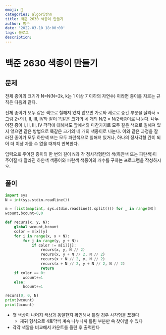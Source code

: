 ```yaml
---
emoji: 🏃
categories: algorithm
title: 백준 2630 색종이 만들기
author: 범수
date: '2022-03-10 18:00:00'
tags: 블로그
description:
---
```

<!-- 
튜토리얼, 하우 투 가이드, 설명 ,레퍼런스 
https://documentation.divio.com/tutorials/
-->

# 백준 2630 색종이 만들기
## 문제

전체 종이의 크기가 N×N(N=2k, k는 1 이상 7 이하의 자연수) 이라면 종이를 자르는 규칙은 다음과 같다.

전체 종이가 모두 같은 색으로 칠해져 있지 않으면 가로와 세로로 중간 부분을 잘라서 <그림 2>의 I, II, III, IV와 같이 똑같은 크기의 네 개의 N/2 × N/2색종이로 나눈다. 나누어진 종이 I, II, III, IV 각각에 대해서도 앞에서와 마찬가지로 모두 같은 색으로 칠해져 있지 않으면 같은 방법으로 똑같은 크기의 네 개의 색종이로 나눈다. 이와 같은 과정을 잘라진 종이가 모두 하얀색 또는 모두 파란색으로 칠해져 있거나, 하나의 정사각형 칸이 되어 더 이상 자를 수 없을 때까지 반복한다.

입력으로 주어진 종이의 한 변의 길이 N과 각 정사각형칸의 색(하얀색 또는 파란색)이 주어질 때 잘라진 하얀색 색종이와 파란색 색종이의 개수를 구하는 프로그램을 작성하시오.

## 풀이

```python
import sys
N = int(sys.stdin.readline())

m = [list(map(int, sys.stdin.readline().split())) for _ in range(N)]
wcount,bcount=0,0

def recurs(x, y, N):
    global wcount,bcount
    color = m[x][y]
    for i in range(x, x + N):
        for j in range(y, y + N):
            if color != m[i][j]:
                recurs(x, y, N // 2)
                recurs(x, y + N // 2, N // 2)
                recurs(x + N // 2, y, N // 2)
                recurs(x + N // 2, y + N // 2, N // 2)
                return
    if color == 0:
        wcount+=1
    else:
        bcount+=1

recurs(0, 0, N)
print(wcount)
print(bcount)
```

* 첫 색상이 나머지 색상과 동일한지 확인해서 틀릴 경우 사각형을 쪼갠다
  * 재귀 형식으로 4토막씩 계속 나누니까 틀린 부분만 쏙 찾아낼 수 있다
* 각각 색깔을 비교해서 카운트를 올린 후 출력한다